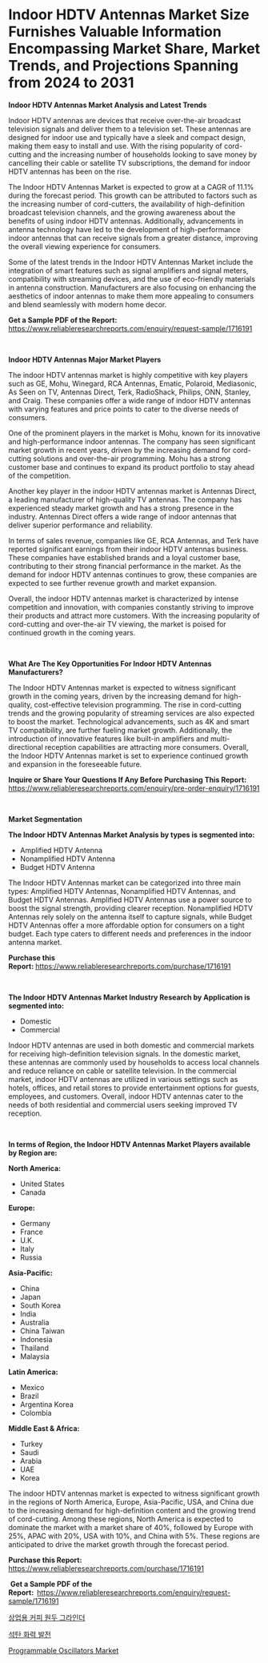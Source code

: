 <p><h1>Indoor HDTV Antennas Market Size Furnishes Valuable Information Encompassing Market Share, Market Trends, and Projections Spanning from 2024 to 2031</h1></p><p><strong>Indoor HDTV Antennas Market Analysis and Latest Trends</strong></p>
<p><p>Indoor HDTV antennas are devices that receive over-the-air broadcast television signals and deliver them to a television set. These antennas are designed for indoor use and typically have a sleek and compact design, making them easy to install and use. With the rising popularity of cord-cutting and the increasing number of households looking to save money by cancelling their cable or satellite TV subscriptions, the demand for indoor HDTV antennas has been on the rise.</p><p>The Indoor HDTV Antennas Market is expected to grow at a CAGR of 11.1% during the forecast period. This growth can be attributed to factors such as the increasing number of cord-cutters, the availability of high-definition broadcast television channels, and the growing awareness about the benefits of using indoor HDTV antennas. Additionally, advancements in antenna technology have led to the development of high-performance indoor antennas that can receive signals from a greater distance, improving the overall viewing experience for consumers.</p><p>Some of the latest trends in the Indoor HDTV Antennas Market include the integration of smart features such as signal amplifiers and signal meters, compatibility with streaming devices, and the use of eco-friendly materials in antenna construction. Manufacturers are also focusing on enhancing the aesthetics of indoor antennas to make them more appealing to consumers and blend seamlessly with modern home decor.</p></p>
<p><strong>Get a Sample PDF of the Report:&nbsp;</strong> <a href="https://www.reliableresearchreports.com/enquiry/request-sample/1716191">https://www.reliableresearchreports.com/enquiry/request-sample/1716191</a></p>
<p>&nbsp;</p>
<p><strong>Indoor HDTV Antennas Major Market Players</strong></p>
<p><p>The indoor HDTV antennas market is highly competitive with key players such as GE, Mohu, Winegard, RCA Antennas, Ematic, Polaroid, Mediasonic, As Seen on TV, Antennas Direct, Terk, RadioShack, Philips, ONN, Stanley, and Craig. These companies offer a wide range of indoor HDTV antennas with varying features and price points to cater to the diverse needs of consumers.</p><p>One of the prominent players in the market is Mohu, known for its innovative and high-performance indoor antennas. The company has seen significant market growth in recent years, driven by the increasing demand for cord-cutting solutions and over-the-air programming. Mohu has a strong customer base and continues to expand its product portfolio to stay ahead of the competition.</p><p>Another key player in the indoor HDTV antennas market is Antennas Direct, a leading manufacturer of high-quality TV antennas. The company has experienced steady market growth and has a strong presence in the industry. Antennas Direct offers a wide range of indoor antennas that deliver superior performance and reliability.</p><p>In terms of sales revenue, companies like GE, RCA Antennas, and Terk have reported significant earnings from their indoor HDTV antennas business. These companies have established brands and a loyal customer base, contributing to their strong financial performance in the market. As the demand for indoor HDTV antennas continues to grow, these companies are expected to see further revenue growth and market expansion.</p><p>Overall, the indoor HDTV antennas market is characterized by intense competition and innovation, with companies constantly striving to improve their products and attract more customers. With the increasing popularity of cord-cutting and over-the-air TV viewing, the market is poised for continued growth in the coming years.</p></p>
<p>&nbsp;</p>
<p><strong>What Are The Key Opportunities For Indoor HDTV Antennas Manufacturers?</strong></p>
<p><p>The Indoor HDTV Antennas market is expected to witness significant growth in the coming years, driven by the increasing demand for high-quality, cost-effective television programming. The rise in cord-cutting trends and the growing popularity of streaming services are also expected to boost the market. Technological advancements, such as 4K and smart TV compatibility, are further fueling market growth. Additionally, the introduction of innovative features like built-in amplifiers and multi-directional reception capabilities are attracting more consumers. Overall, the Indoor HDTV Antennas market is set to experience continued growth and expansion in the foreseeable future.</p></p>
<p><strong>Inquire or Share Your Questions If Any Before Purchasing This Report:</strong> <a href="https://www.reliableresearchreports.com/enquiry/pre-order-enquiry/1716191">https://www.reliableresearchreports.com/enquiry/pre-order-enquiry/1716191</a></p>
<p>&nbsp;</p>
<p><strong>Market Segmentation</strong></p>
<p><strong>The Indoor HDTV Antennas Market Analysis by types is segmented into:</strong></p>
<p><ul><li>Amplified HDTV Antenna</li><li>Nonamplified HDTV Antenna</li><li>Budget HDTV Antenna</li></ul></p>
<p><p>The Indoor HDTV Antennas market can be categorized into three main types: Amplified HDTV Antennas, Nonamplified HDTV Antennas, and Budget HDTV Antennas. Amplified HDTV Antennas use a power source to boost the signal strength, providing clearer reception. Nonamplified HDTV Antennas rely solely on the antenna itself to capture signals, while Budget HDTV Antennas offer a more affordable option for consumers on a tight budget. Each type caters to different needs and preferences in the indoor antenna market.</p></p>
<p><strong>Purchase this Report:&nbsp;</strong><a href="https://www.reliableresearchreports.com/purchase/1716191">https://www.reliableresearchreports.com/purchase/1716191</a></p>
<p>&nbsp;</p>
<p><strong>The Indoor HDTV Antennas Market Industry Research by Application is segmented into:</strong></p>
<p><ul><li>Domestic</li><li>Commercial</li></ul></p>
<p><p>Indoor HDTV antennas are used in both domestic and commercial markets for receiving high-definition television signals. In the domestic market, these antennas are commonly used by households to access local channels and reduce reliance on cable or satellite television. In the commercial market, indoor HDTV antennas are utilized in various settings such as hotels, offices, and retail stores to provide entertainment options for guests, employees, and customers. Overall, indoor HDTV antennas cater to the needs of both residential and commercial users seeking improved TV reception.</p></p>
<p>&nbsp;</p>
<p><strong>In terms of Region, the Indoor HDTV Antennas Market Players available by Region are:</strong></p>
<p>
    <p> <strong> North America: </strong>
        <ul>
            <li>United States</li>
            <li>Canada</li>
        </ul>
        </p> 
    <p> <strong> Europe: </strong>
        <ul>
            <li>Germany</li>
            <li>France</li>
            <li>U.K.</li>
            <li>Italy</li>
            <li>Russia</li>
        </ul>
        </p> 
    <p> <strong> Asia-Pacific: </strong>
        <ul>
            <li>China</li>
            <li>Japan</li>
            <li>South Korea</li>
            <li>India</li>
            <li>Australia</li>
            <li>China Taiwan</li>
            <li>Indonesia</li>
            <li>Thailand</li>
            <li>Malaysia</li>
        </ul>
        </p> 
    <p> <strong> Latin America: </strong>
        <ul>
            <li>Mexico</li>
            <li>Brazil</li>
            <li>Argentina Korea</li>
            <li>Colombia</li>
        </ul>
        </p> 
    <p> <strong> Middle East & Africa: </strong>
        <ul>
            <li>Turkey</li>
            <li>Saudi</li>
            <li>Arabia</li>
            <li>UAE</li>
            <li>Korea</li>
        </ul>
    </p>
    </p>
<p><p>The indoor HDTV antennas market is expected to witness significant growth in the regions of North America, Europe, Asia-Pacific, USA, and China due to the increasing demand for high-definition content and the growing trend of cord-cutting. Among these regions, North America is expected to dominate the market with a market share of 40%, followed by Europe with 25%, APAC with 20%, USA with 10%, and China with 5%. These regions are anticipated to drive the market growth through the forecast period.</p></p>
<p><strong>Purchase this Report: </strong><a href="https://www.reliableresearchreports.com/purchase/1716191">https://www.reliableresearchreports.com/purchase/1716191</a></p>
<p>&nbsp;<strong>Get a Sample PDF of the Report:&nbsp;&nbsp;</strong><a href="https://www.reliableresearchreports.com/enquiry/request-sample/1716191">https://www.reliableresearchreports.com/enquiry/request-sample/1716191</a></p>
<p><strong></strong></p>
<p><p><a href="https://github.com/darrellockm3ytan895656/Market-Research-Report-List-1/blob/main/682313310926.md">상업용 커피 원두 그라인더</a></p><p><a href="https://github.com/trmesnao7959541/Market-Research-Report-List-1/blob/main/266368310927.md">석탄 화력 발전</a></p><p><a href="https://github.com/Whitneyboyettebo9kiw7yr13/Market-Research-Report-List-1/blob/main/programmable-oscillators-market.md">Programmable Oscillators Market</a></p></p>